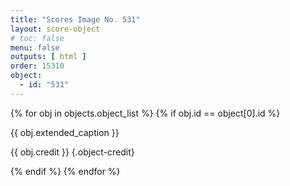 ```yaml
---
title: "Scores Image No. 531"
layout: score-object
# toc: false
menu: false
outputs: [ html ]
order: 15310
object:
  - id: "531"
---
```


{% for obj in objects.object_list %}
{% if obj.id == object[0].id %}

{{ obj.extended_caption }}

{{ obj.credit }} {.object-credit}

{% endif %}
{% endfor %}
